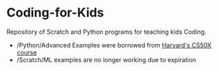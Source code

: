 # Coding-for-Kids
Repository of Scratch and Python programs for teaching kids Coding.

- /Python/Advanced Examples were borrowed from [Harvard's CS50X course](https://cs50.harvard.edu/x/2021/weeks/6/ "Python Week 6")
- /Scratch/ML examples are no longer working due to expiration
